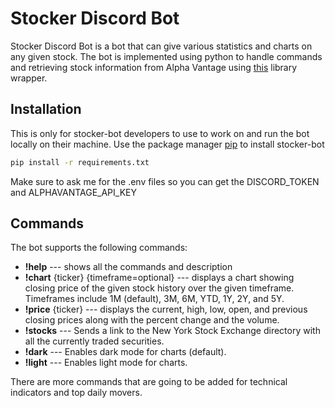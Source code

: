 # Stocker Discord Bot

Stocker Discord Bot is a bot that can give various statistics and charts
on any given stock. The bot is implemented using python to handle commands and retrieving stock information from
Alpha Vantage using <a href="https://github.com/RomelTorres/alpha_vantage">this</a> 
library wrapper.

## Installation

This is only for stocker-bot developers to use to work on and run the bot locally on their machine.
Use the package manager [pip](https://pip.pypa.io/en/stable/) to install stocker-bot

```bash
pip install -r requirements.txt
```

Make sure to ask me for the .env files so you can get the DISCORD_TOKEN and ALPHAVANTAGE_API_KEY

## Commands

The bot supports the following commands:
  * **!help** --- shows all the commands and description
  * **!chart** {ticker} {timeframe=optional} --- displays a chart showing closing price of the given stock history over the given
    timeframe. Timeframes include 1M (default), 3M, 6M, YTD, 1Y, 2Y, and 5Y.
  * **!price** {ticker} --- displays the current, high, low, open, and previous closing prices along with the percent change
    and the volume.
  * **!stocks** --- Sends a link to the New York Stock Exchange directory with all the currently traded securities.  
  * **!dark** --- Enables dark mode for charts (default).
  * **!light** --- Enables light mode for charts.

There are more commands that are going to be added for technical indicators and top daily movers.